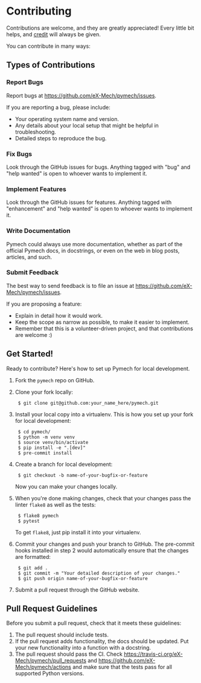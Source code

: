 # Contributing

Contributions are welcome, and they are greatly appreciated! Every
little bit helps, and [credit](thanks.md) will always be given.

You can contribute in many ways:

## Types of Contributions

### Report Bugs

Report bugs at <https://github.com/eX-Mech/pymech/issues>.

If you are reporting a bug, please include:

  - Your operating system name and version.
  - Any details about your local setup that might be helpful in
    troubleshooting.
  - Detailed steps to reproduce the bug.

### Fix Bugs

Look through the GitHub issues for bugs. Anything tagged with "bug" and
"help wanted" is open to whoever wants to implement it.

### Implement Features

Look through the GitHub issues for features. Anything tagged with
"enhancement" and "help wanted" is open to whoever wants to implement
it.

### Write Documentation

Pymech could always use more documentation,
whether as part of the official Pymech docs,
in docstrings, or even on the web in blog posts, articles, and such.

### Submit Feedback

The best way to send feedback is to file an issue at
<https://github.com/eX-Mech/pymech/issues>.

If you are proposing a feature:

  - Explain in detail how it would work.
  - Keep the scope as narrow as possible, to make it easier to
    implement.
  - Remember that this is a volunteer-driven project, and that
    contributions are welcome :)

## Get Started!

Ready to contribute? Here's how to set up Pymech for local development.

1. Fork the `pymech` repo on GitHub.
2. Clone your fork locally:

        $ git clone git@github.com:your_name_here/pymech.git

3. Install your local copy into a virtualenv. This is how you set up your fork for local development:

        $ cd pymech/
        $ python -m venv venv
        $ source venv/bin/activate
        $ pip install -e ".[dev]"
        $ pre-commit install

4. Create a branch for local development:

        $ git checkout -b name-of-your-bugfix-or-feature

    Now you can make your changes locally.

5. When you're done making changes, check that your changes pass the linter
   `flake8` as well as the tests:

        $ flake8 pymech
        $ pytest

    To get `flake8`, just pip install it into your virtualenv.

6. Commit your changes and push your branch to GitHub. The pre-commit hooks
   installed in step 2 would automatically ensure that the changes are
   formatted:

        $ git add .
        $ git commit -m "Your detailed description of your changes."
        $ git push origin name-of-your-bugfix-or-feature

7.  Submit a pull request through the GitHub website.

## Pull Request Guidelines

Before you submit a pull request, check that it meets these guidelines:

1. The pull request should include tests.
2. If the pull request adds functionality, the docs should be updated. Put
   your new functionality into a function with a docstring.
3. The pull request should pass the CI. Check
   <https://travis-ci.org/eX-Mech/pymech/pull_requests> and
   <https://github.com/eX-Mech/pymech/actions>
   and make sure that the tests pass for all supported Python versions.

